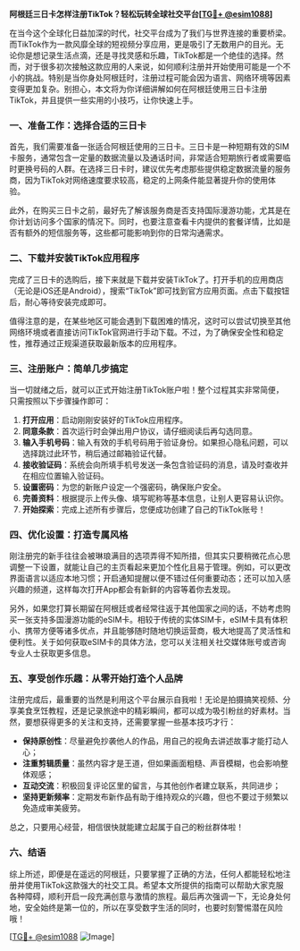 **阿根廷三日卡怎样注册TikTok？轻松玩转全球社交平台[[TG💪+ @esim1088](https://t.me/s/esim1088)]**

在当今这个全球化日益加深的时代，社交平台成为了我们与世界连接的重要桥梁。而TikTok作为一款风靡全球的短视频分享应用，更是吸引了无数用户的目光。无论你是想记录生活点滴，还是寻找灵感和乐趣，TikTok都是一个绝佳的选择。然而，对于很多初次接触这款应用的人来说，如何顺利注册并开始使用可能是一个不小的挑战。特别是当你身处阿根廷时，注册过程可能会因为语言、网络环境等因素变得更加复杂。别担心，本文将为你详细讲解如何在阿根廷使用三日卡注册TikTok，并且提供一些实用的小技巧，让你快速上手。

### 一、准备工作：选择合适的三日卡

首先，我们需要准备一张适合阿根廷使用的三日卡。三日卡是一种短期有效的SIM卡服务，通常包含一定量的数据流量以及通话时间，非常适合短期旅行者或需要临时更换号码的人群。在选择三日卡时，建议优先考虑那些提供稳定数据流量的服务商，因为TikTok对网络速度要求较高，稳定的上网条件能显著提升你的使用体验。

此外，在购买三日卡之前，最好先了解该服务商是否支持国际漫游功能，尤其是在你计划访问多个国家的情况下。同时，也要注意查看卡内提供的套餐详情，比如是否有额外的短信服务等，这些都可能影响到你的日常沟通需求。

### 二、下载并安装TikTok应用程序

完成了三日卡的选购后，接下来就是下载并安装TikTok了。打开手机的应用商店（无论是iOS还是Android），搜索“TikTok”即可找到官方应用页面。点击下载按钮后，耐心等待安装完成即可。

值得注意的是，在某些地区可能会遇到下载困难的情况，这时可以尝试切换至其他网络环境或者直接访问TikTok官网进行手动下载。不过，为了确保安全性和稳定性，推荐通过正规渠道获取最新版本的应用程序。

### 三、注册账户：简单几步搞定

当一切就绪之后，就可以正式开始注册TikTok账户啦！整个过程其实非常简便，只需按照以下步骤操作即可：

1. **打开应用**：启动刚刚安装好的TikTok应用程序。
2. **同意条款**：首次运行时会弹出用户协议，请仔细阅读后再勾选同意。
3. **输入手机号码**：输入有效的手机号码用于验证身份。如果担心隐私问题，可以选择跳过此环节，稍后通过邮箱验证代替。
4. **接收验证码**：系统会向所填手机号发送一条包含验证码的消息，请及时查收并在相应位置输入验证码。
5. **设置密码**：为您的新账户设定一个强密码，确保账户安全。
6. **完善资料**：根据提示上传头像、填写昵称等基本信息，让别人更容易认识你。
7. **开始探索**：完成上述所有步骤后，您便成功创建了自己的TikTok账号！

### 四、优化设置：打造专属风格

刚注册完的新手往往会被琳琅满目的选项弄得不知所措，但其实只要稍微花点心思调整一下设置，就能让自己的主页看起来更加个性化且易于管理。例如，可以更改界面语言以适应本地习惯；开启通知提醒以便不错过任何重要动态；还可以加入感兴趣的频道，这样每次打开App都会有新鲜的内容等着你去发现。

另外，如果您打算长期留在阿根廷或者经常往返于其他国家之间的话，不妨考虑购买一张支持多国漫游功能的eSIM卡。相较于传统的实体SIM卡，eSIM卡具有体积小、携带方便等诸多优点，并且能够随时随地切换运营商，极大地提高了灵活性和便利性。关于如何获取eSIM卡的具体方法，您可以关注相关社交媒体账号或咨询专业人士获取更多信息。

### 五、享受创作乐趣：从零开始打造个人品牌

注册完成后，最重要的当然是利用这个平台展示自我啦！无论是拍摄搞笑视频、分享美食烹饪教程，还是记录旅途中的精彩瞬间，都可以成为吸引粉丝的好素材。当然，要想获得更多的关注和支持，还需要掌握一些基本技巧才行：

- **保持原创性**：尽量避免抄袭他人的作品，用自己的视角去讲述故事才能打动人心；
- **注重剪辑质量**：虽然内容才是王道，但如果画面粗糙、声音模糊，也会影响整体观感；
- **互动交流**：积极回复评论区里的留言，与其他创作者建立联系，共同进步；
- **坚持更新频率**：定期发布新作品有助于维持观众的兴趣，但也不要过于频繁以免造成审美疲劳。

总之，只要用心经营，相信很快就能建立起属于自己的粉丝群体啦！

### 六、结语

综上所述，即便是在遥远的阿根廷，只要掌握了正确的方法，任何人都能轻松地注册并使用TikTok这款强大的社交工具。希望本文所提供的指南可以帮助大家克服各种障碍，顺利开启一段充满创意与激情的旅程。最后再次强调一下，无论身处何地，安全始终是第一位的，所以在享受数字生活的同时，也要时刻警惕潜在风险哦！

[[TG💪+ @esim1088](https://t.me/s/esim1088) ![Image](https://i.postimg.cc/4NQfJmqS/Snipaste-2025-05-13-00-14-12.png)]